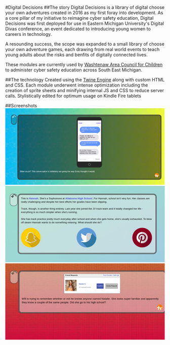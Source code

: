 #Digital Decisions
##The story
Digital Decisions is a library of digital choose your own adventures created in 2016 as my first foray into development. As a core pillar of my initiative to reimagine cyber safety education, Digital Decisions was first deployed for use in Eastern Michigan University's Digital Divas conference, an event dedicated to introducing young women to careers in technology.

A resounding success, the scope was expanded to a small library of choose your own adventure games, each drawing from real world events to teach young adults about the risks and benfits of digitally connected lives.

These modules are currently used by [Washtenaw Area Council for Children](https://wwww.washtenawchildren.org) to administer cyber safety education across South East Michigan.

##The technology
Created using the [Twine Engine](http://twinery.org/) along with custom HTML and CSS. Each module underwent intense optimization including the creation of sprite sheets and minifying internal JS and CSS to reduce server calls. Stylistically edited for optimum usage on Kindle Fire tablets 

##Screenshots
![Pure CSS cellphone featured in Module 3](./screenshots/screenshot1.jpg)
![Initial decision branches from Module 2](./screenshots/screenshot2.jpg)
![Pure CSS friend request featuresd in Module 4](./screenshots/screenshot3.jpg)